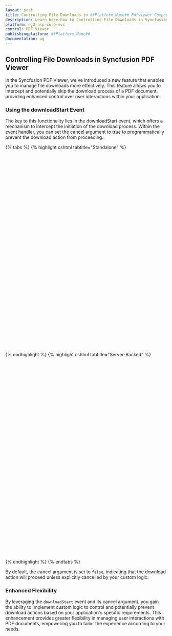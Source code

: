 ```yaml
---
layout: post
title: Controlling File Downloads in ##Platform_Name## Pdfviewer Component
description: Learn here how to Controlling File Downloads in Syncfusion ##Platform_Name## Pdfviewer component of Syncfusion Essential JS 2 and more.
platform: ej2-asp-core-mvc
control: PDF Viewer
publishingplatform: ##Platform_Name##
documentation: ug
---
```


## Controlling File Downloads in Syncfusion PDF Viewer

In the Syncfusion PDF Viewer, we've introduced a new feature that enables you to manage file downloads more effectively. This feature allows you to intercept and potentially skip the download process of a PDF document, providing enhanced control over user interactions within your application.

### Using the downloadStart Event

The key to this functionality lies in the downloadStart event, which offers a mechanism to intercept the initiation of the download process. Within the event handler, you can set the cancel argument to true to programmatically prevent the download action from proceeding.

{% tabs %}
{% highlight cshtml tabtitle="Standalone" %}

<div style="width:100%;height:600px">
    <ejs-pdfviewer id="pdfviewer"
                   style="height:600px"
                   documentPath="https://cdn.syncfusion.com/content/pdf/pdf-succinctly.pdf"
                   downloadStart="downloadStart">
    </ejs-pdfviewer>
</div>

<script>
    function downloadStart(args) { 
        // Your custom logic here
        args.cancel = true; // Prevent download action
    };
</script>
{% endhighlight %}
{% highlight cshtml tabtitle="Server-Backed" %}

<div style="width:100%;height:600px">
    <ejs-pdfviewer id="pdfviewer"
                   style="height:600px"
                   serviceUrl='/Index'
                   documentPath="https://cdn.syncfusion.com/content/pdf/pdf-succinctly.pdf"
                   downloadStart="downloadStart">
    </ejs-pdfviewer>
</div>

<script>
    function downloadStart(args) { 
        // Your custom logic here
        args.cancel = true; // Prevent download action
    };
</script>

{% endhighlight %}
{% endtabs %}

By default, the cancel argument is set to `false`, indicating that the download action will proceed unless explicitly cancelled by your custom logic.

### Enhanced Flexibility

By leveraging the `downloadStart` event and its cancel argument, you gain the ability to implement custom logic to control and potentially prevent download actions based on your application's specific requirements. This enhancement provides greater flexibility in managing user interactions with PDF documents, empowering you to tailor the experience according to your needs.